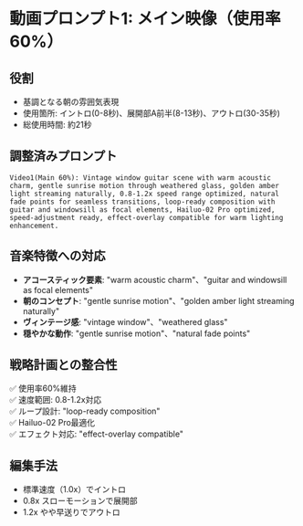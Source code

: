 # 動画プロンプト1: メイン映像（使用率60%）

## 役割
- 基調となる朝の雰囲気表現
- 使用箇所: イントロ(0-8秒)、展開部A前半(8-13秒)、アウトロ(30-35秒)
- 総使用時間: 約21秒

## 調整済みプロンプト
```
Video1(Main 60%): Vintage window guitar scene with warm acoustic charm, gentle sunrise motion through weathered glass, golden amber light streaming naturally, 0.8-1.2x speed range optimized, natural fade points for seamless transitions, loop-ready composition with guitar and windowsill as focal elements, Hailuo-02 Pro optimized, speed-adjustment ready, effect-overlay compatible for warm lighting enhancement.
```

## 音楽特徴への対応
- **アコースティック要素**: "warm acoustic charm"、"guitar and windowsill as focal elements"
- **朝のコンセプト**: "gentle sunrise motion"、"golden amber light streaming naturally"
- **ヴィンテージ感**: "vintage window"、"weathered glass"
- **穏やかな動作**: "gentle sunrise motion"、"natural fade points"

## 戦略計画との整合性
✅ 使用率60%維持  
✅ 速度範囲: 0.8-1.2x対応  
✅ ループ設計: "loop-ready composition"  
✅ Hailuo-02 Pro最適化  
✅ エフェクト対応: "effect-overlay compatible"

## 編集手法
- 標準速度（1.0x）でイントロ
- 0.8x スローモーションで展開部
- 1.2x やや早送りでアウトロ